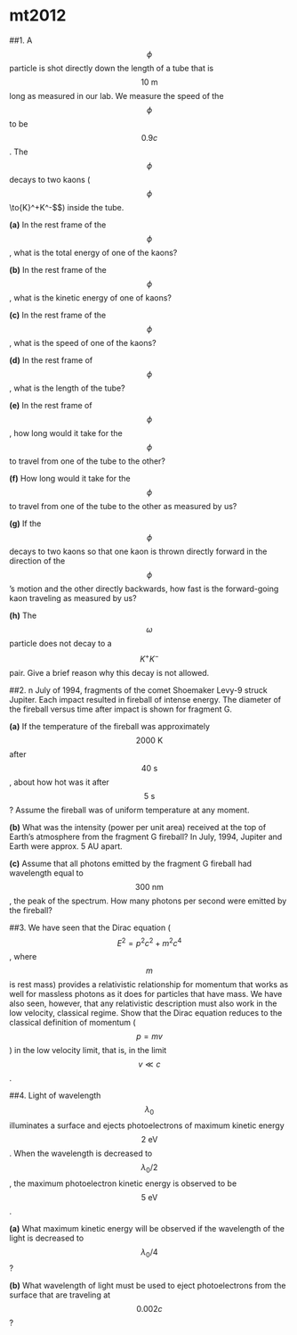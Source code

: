 # mt2012

##1.
A $$\phi$$ particle is shot directly down the length of a tube that is $$10\:\text{m}$$ long as measured in our lab. We measure the speed of the $$\phi$$ to be $$0.9c$$. The $$\phi$$ decays to two kaons ($$\phi$$\to{K}^+K^-$$) inside the tube.

**(a)** In the rest frame of the $$\phi$$, what is the total energy of one of the kaons?

**(b)** In the rest frame of the $$\phi$$, what is the kinetic energy of one of kaons?

**(c)** In the rest frame of the $$\phi$$, what is the speed of one of the kaons?

**(d)** In the rest frame of $$\phi$$, what is the length of the tube?

**(e)** In the rest frame of $$\phi$$, how long would it take for the $$\phi$$ to travel from one of the tube to the other?

**(f)** How long would it take for the $$\phi$$ to travel from one of the tube to the other as measured by us?

**(g)** If the $$\phi$$ decays to two kaons so that one kaon is thrown directly forward in the direction of the $$\phi$$’s motion and the other directly backwards, how fast is the forward-going kaon traveling as measured by us?

**(h)** The $$\omega$$ particle does not decay to a $$K^+K^-$$ pair. Give a brief reason why this decay is not allowed.


##2.
n July of 1994, fragments of the comet Shoemaker Levy-9 struck Jupiter. Each impact resulted in fireball of intense energy. The diameter of the fireball versus time after impact is shown for fragment G. 

**(a)** If the temperature of the fireball was approximately
$$2000\:\text{K}$$ after $$40\:\text{s}$$, about how hot was it after $$5\:\text{s}$$? Assume the fireball was of uniform temperature at any moment.

**(b)** What was the intensity (power per unit area) received at the top of Earth’s atmosphere from the fragment G fireball? In July, 1994, Jupiter and Earth were approx. 5 AU apart.

**(c)** Assume that all photons emitted by the fragment G fireball had wavelength equal to $$300\:\text{nm}$$, the peak of the spectrum. How many photons per second were emitted by the fireball?


##3.
We have seen that the Dirac equation ($$E^2=p^2c^2+m^2c^4$$, where $$m$$ is rest mass) provides a relativistic relationship for momentum that works as well for massless photons as it does for particles that have mass. We have also seen, however, that any relativistic description must also work in the low velocity, classical regime. Show that the Dirac equation reduces to the classical definition of momentum ($$p=mv$$) in the low velocity limit, that is, in the limit $$v\ll{c}$$.

##4.
Light of wavelength $$\lambda_0$$ illuminates a surface and ejects photoelectrons of maximum kinetic energy $$2\:\text{eV}$$. When the wavelength is decreased to $$\lambda_0/2$$, the maximum photoelectron kinetic energy is observed to be $$5\:\text{eV}$$.

**(a)** What maximum kinetic energy will be observed if the wavelength of the light is decreased to $$\lambda_0/4$$?

**(b)** What wavelength of light must be used to eject photoelectrons from the surface that are traveling at $$0.002c$$?

